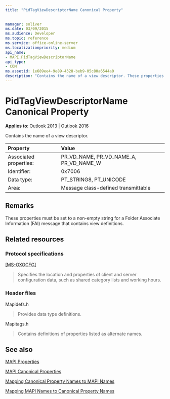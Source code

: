 ```yaml
---
title: "PidTagViewDescriptorName Canonical Property"
 
 
manager: soliver
ms.date: 03/09/2015
ms.audience: Developer
ms.topic: reference
ms.service: office-online-server
ms.localizationpriority: medium
api_name:
- MAPI.PidTagViewDescriptorName
api_type:
- COM
ms.assetid: 1e689ee4-9e89-4328-beb9-05c80a6544a0
description: "Contains the name of a view descriptor. These properties must be set to a non-empty string for a FAI message that contains view definitions."
---
```


# PidTagViewDescriptorName Canonical Property

  
  
**Applies to**: Outlook 2013 | Outlook 2016 
  
Contains the name of a view descriptor.
  
|Property |Value |
|:-----|:-----|
|Associated properties:  <br/> |PR_VD_NAME, PR_VD_NAME_A, PR_VD_NAME_W  <br/> |
|Identifier:  <br/> |0x7006  <br/> |
|Data type:  <br/> |PT_STRING8, PT_UNICODE  <br/> |
|Area:  <br/> |Message class-defined transmittable  <br/> |
   
## Remarks

These properties must be set to a non-empty string for a Folder Associate Information (FAI) message that contains view definitions.
  
## Related resources

### Protocol specifications

[[MS-OXOCFG]](https://msdn.microsoft.com/library/7d466dd5-c156-4da9-9a01-75c78e7e1a67%28Office.15%29.aspx)
  
> Specifies the location and properties of client and server configuration data, such as shared category lists and working hours.
    
### Header files

Mapidefs.h
  
> Provides data type definitions.
    
Mapitags.h
  
> Contains definitions of properties listed as alternate names.
    
## See also



[MAPI Properties](mapi-properties.md)
  
[MAPI Canonical Properties](mapi-canonical-properties.md)
  
[Mapping Canonical Property Names to MAPI Names](mapping-canonical-property-names-to-mapi-names.md)
  
[Mapping MAPI Names to Canonical Property Names](mapping-mapi-names-to-canonical-property-names.md)

